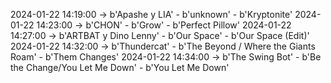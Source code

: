2024-01-22 14:19:00 -> b'Apashe y LIA' - b'unknown' - b'Kryptonite'
2024-01-22 14:23:00 -> b'CHON' - b'Grow' - b'Perfect Pillow'
2024-01-22 14:27:00 -> b'ARTBAT y Dino Lenny' - b'Our Space' - b'Our Space (Edit)'
2024-01-22 14:32:00 -> b'Thundercat' - b'The Beyond / Where the Giants Roam' - b'Them Changes'
2024-01-22 14:34:00 -> b'The Swing Bot' - b'Be the Change/You Let Me Down' - b'You Let Me Down'
